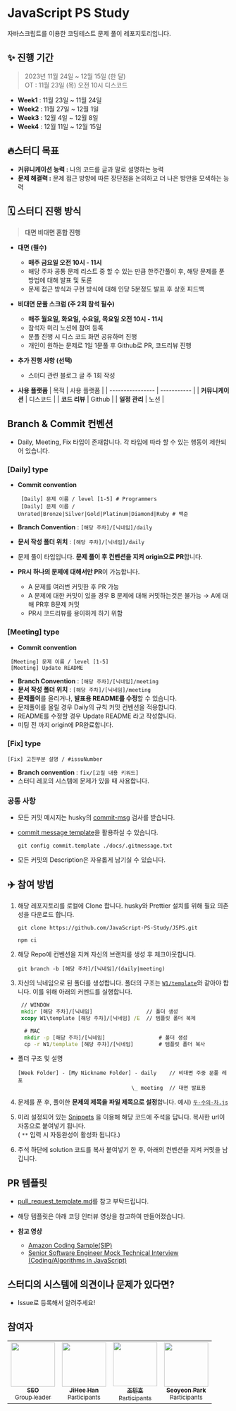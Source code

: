 # JavaScript PS Study

자바스크립트를 이용한 코딩테스트 문제 풀이 레포지토리입니다.

## ✨ 진행 기간

> 2023년 11월 24일 ~ 12월 15일 (한 달) <br />
> OT : 11월 23일 (목) 오전 10시 디스코드

- **Week1** : 11월 23일 ~ 11월 24일
- **Week2** : 11월 27일 ~ 12월 1일
- **Week3** : 12월 4일 ~ 12월 8일
- **Week4** : 12월 11일 ~ 12월 15일

## 🔥스터디 목표

- **커뮤니케이션 능력 :** 나의 코드를 글과 말로 설명하는 능력
- **문제 해결력 :** 문제 접근 방향에 따른 장단점을 논의하고 더 나은 방안을 모색하는 능력

## 🗓️ 스터디 진행 방식

> **대면 비대면 혼합 진행**

- **대면 (필수)**

  - **매주 금요일 오전 10시 - 11시**
  - 해당 주차 공통 문제 리스트 중 할 수 있는 만큼 한주간풀이 후, 해당 문제를 푼 방법에 대해 발표 및 토론
  - 문제 접근 방식과 구현 방식에 대해 인당 5분정도 발표 후 상호 피드백

- **비대면 문풀 스크럼 (주 2회 참석 필수)**

  - **매주 월요일, 화요일, 수요일, 목요일 오전 10시 - 11시**
  - 참석자 미리 노션에 참여 등록
  - 문풀 진행 시 디스 코드 화면 공유하며 진행
  - 개인이 원하는 문제로 1일 1문풀 후 Github로 PR, 코드리뷰 진행

- **추가 진행 사항 (선택)**

  - 스터디 관련 블로그 글 주 1회 작성

- **사용 플랫폼**
  | 목적 | 사용 플랫폼 |
  | ---------------- | ----------- |
  | **커뮤니케이션** | 디스코드 |
  | **코드 리뷰** | Github |
  | **일정 관리** | 노션 |

## Branch & Commit 컨벤션

- Daily, Meeting, Fix 타입이 존재합니다. 각 타입에 따라 할 수 있는 행동이 제한되어 있습니다.

### [Daily] type

- **Commit convention**

  ```
   [Daily] 문제 이름 / level [1-5] # Programmers
   [Daily] 문제 이름 / Unrated|Bronze|Silver|Gold|Platinum|Diamond|Ruby # 백준
  ```

- **Branch Convention** : `[해당 주차]/[닉네임]/daily`
- **문서 작성 폴더 위치** : `[해당 주차]/[닉네임]/daily`
- 문제 풀이 타입입니다. **문제 풀이 후 컨벤션을 지켜 origin으로 PR**합니다.
- **PR시 하나의 문제에 대해서만 PR**이 가능합니다.
  - A 문제를 여러번 커밋한 후 PR 가능
  - A 문제에 대한 커밋이 있을 경우 B 문제에 대해 커밋하는것은 불가능 → A에 대해 PR후 B문제 커밋
  - PR시 코드리뷰를 용이하게 하기 위함

### **[Meeting] type**

- **Commit convention**

```
 [Meeting] 문제 이름 / level [1-5]
 [Meeting] Update README
```

- **Branch Convention** : `[해당 주차]/[닉네임]/meeting`
- **문서 작성 폴더 위치** : `[해당 주차]/[닉네임]/meeting`
- **문제풀이**를 올리거나, **발표용 README를 수정**할 수 있습니다.
- 문제풀이를 올릴 경우 Daily의 규칙 커밋 컨벤션을 적용합니다.
- README를 수정할 경우 Update README 라고 작성합니다.
- 미팅 전 까지 origin에 PR완료합니다.

### **[Fix] type**

```
[Fix] 고친부분 설명 / #issuNumber
```

- **Branch convention** : `fix/[고칠 내용 키워드]`
- 스터디 레포의 시스템에 문제가 있을 때 사용합니다.

### 공통 사항

- 모든 커밋 메시지는 husky의 [commit-msg](https://github.com/JavaScript-PS-Study/JSPS/blob/main/.husky/commit-msg) 검사를 받습니다.
- [commit message template](https://github.com/JavaScript-PS-Study/JSPS/blob/main/docs/.gitmessage.txt)을 활용하실 수 있습니다.

  ```
  git config commit.template ./docs/.gitmessage.txt

  ```

- 모든 커밋의 Description은 자유롭게 남기실 수 있습니다.

## ✈️ 참여 방법

1. 해당 레포지토리를 로컬에 Clone 합니다.
   husky와 Prettier 설치를 위해 필요 의존성을 다운로드 합니다.

   ```
   git clone https://github.com/JavaScript-PS-Study/JSPS.git
   ```

   ```
   npm ci
   ```

2. 해당 Repo에 컨벤션을 지켜 자신의 브랜치를 생성 후 체크아웃합니다.

   ```
   git branch -b [해당 주차]/[닉네임]/(daily|meeting)
   ```

3. 자신의 닉네임으로 된 폴더를 생성합니다. 폴더의 구조는 [`W1/template`](./W1/template/)와 같아야 합니다. 이를 위해 아래의 커멘드를 실행합니다.

   ```cmd
    // WINDOW
    mkdir [해당 주차]/[닉네임]                 // 폴더 생성
    xcopy W1\template [해당 주차]/[닉네임] /E  // 템플릿 폴더 복제
   ```

   ```cmd
     # MAC
     mkdir -p [해당 주차]/[닉네임]                 # 폴더 생성
     cp -r W1/template [해당 주차]/[닉네임]        # 템플릿 폴더 복사
   ```

- 폴더 구조 및 설명

  ```t예시t
  [Week Folder] - [My Nickname Folder] - daily    // 비대면 주중 문풀 레포
                                      \_ meeting  // 대면 발표용
  ```

4. 문제를 푼 후, 풀이한 **문제의 제목을 파일 제목으로 설정**합니다. 예시) [`두-수의-차.js`](./W1/template/daily/두-수의-차.sample.js)

5. 미리 설정되어 있는 [Snippets](.vscode/snippet.code-snippets) 을 이용해 해당 코드에 주석을 답니다. 복사한 url이 자동으로 붙여넣기 됩니다. <br /> ( `**` 입력 시 자동완성이 활성화 됩니다.)

6. 주석 하단에 solution 코드를 복사 붙여넣기 한 후, 아래의 컨벤션을 지켜 커밋을 남깁니다.

## PR 템플릿

- [pull_request_template.md](.github/pull_request_template.md)를 참고 부탁드립니다.
- 해당 템플릿은 아래 코딩 인터뷰 영상을 참고하여 만들어졌습니다.

- **참고 영상**
  - [Amazon Coding Sample(SIP)](https://www.youtube.com/watch?v=mjZpZ_wcYFg)
  - [Senior Software Engineer Mock Technical Interview (Coding/Algorithms in JavaScript)](https://www.youtube.com/watch?v=yju4zwKSriI&t=466s)

## 스터디의 시스템에 의견이나 문제가 있다면?

- Issue로 등록해서 알려주세요!

## 참여자

<table>
    <td align="center">
      <a href="https://github.com/Seo0H">
          <img src=https://avatars.githubusercontent.com/u/108770949?v=4" width="100px;" alt=""/>
          <br />
          <sub><b>SEO</b></sub>
          <br />
          <sub>Group leader</sub>
      </a>
    </td>
    <td align="center">
      <a href="https://github.com/g2hhh2ee">
          <img src=https://avatars.githubusercontent.com/u/57996351?s=88&v=4" width="100px;" alt=""/>
          <br />
          <sub><b>JiHee Han</b></sub>
          <br />
          <sub>Participants</sub>
      </a>
    </td>
    <td align="center">
      <a href="https://github.com/minh0518">
          <img src=https://avatars.githubusercontent.com/u/78631876?s=88&v=4" width="100px;" alt=""/>
          <br />
          <sub><b>조민호</b></sub>
          <br />
          <sub>Participants</sub>
      </a>
    </td>
    <td align="center">
      <a href="https://github.com/syeonnn">
          <img src="https://avatars.githubusercontent.com/u/68735700?s=88&v=4" width="100px;" alt=""/>
          <br />
          <sub><b>Seoyeon Park</b></sub>
          <br />
          <sub>Participants</sub>
      </a>
    </td>
</table>
